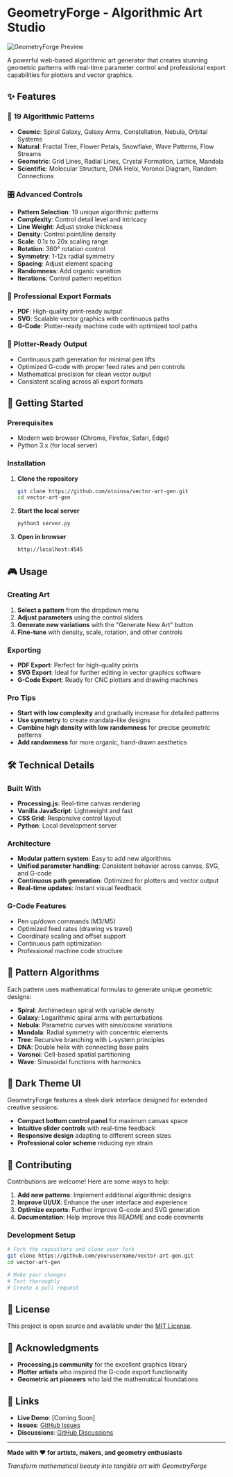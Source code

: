 # GeometryForge - Algorithmic Art Studio

![GeometryForge Preview](screenshot.png)

A powerful web-based algorithmic art generator that creates stunning geometric patterns with real-time parameter control and professional export capabilities for plotters and vector graphics.

## ✨ Features

### 🎨 **19 Algorithmic Patterns**
- **Cosmic**: Spiral Galaxy, Galaxy Arms, Constellation, Nebula, Orbital Systems
- **Natural**: Fractal Tree, Flower Petals, Snowflake, Wave Patterns, Flow Streams  
- **Geometric**: Grid Lines, Radial Lines, Crystal Formation, Lattice, Mandala
- **Scientific**: Molecular Structure, DNA Helix, Voronoi Diagram, Random Connections

### 🎛️ **Advanced Controls**
- **Pattern Selection**: 19 unique algorithmic patterns
- **Complexity**: Control detail level and intricacy
- **Line Weight**: Adjust stroke thickness
- **Density**: Control point/line density
- **Scale**: 0.1x to 20x scaling range
- **Rotation**: 360° rotation control
- **Symmetry**: 1-12x radial symmetry
- **Spacing**: Adjust element spacing
- **Randomness**: Add organic variation
- **Iterations**: Control pattern repetition

### 📁 **Professional Export Formats**
- **PDF**: High-quality print-ready output
- **SVG**: Scalable vector graphics with continuous paths
- **G-Code**: Plotter-ready machine code with optimized tool paths

### 🎯 **Plotter-Ready Output**
- Continuous path generation for minimal pen lifts
- Optimized G-code with proper feed rates and pen controls
- Mathematical precision for clean vector output
- Consistent scaling across all export formats

## 🚀 Getting Started

### Prerequisites
- Modern web browser (Chrome, Firefox, Safari, Edge)
- Python 3.x (for local server)

### Installation

1. **Clone the repository**
   ```bash
   git clone https://github.com/otoinsa/vector-art-gen.git
   cd vector-art-gen
   ```

2. **Start the local server**
   ```bash
   python3 server.py
   ```

3. **Open in browser**
   ```
   http://localhost:4545
   ```

## 🎮 Usage

### Creating Art
1. **Select a pattern** from the dropdown menu
2. **Adjust parameters** using the control sliders
3. **Generate new variations** with the "Generate New Art" button
4. **Fine-tune** with density, scale, rotation, and other controls

### Exporting
- **PDF Export**: Perfect for high-quality prints
- **SVG Export**: Ideal for further editing in vector graphics software
- **G-Code Export**: Ready for CNC plotters and drawing machines

### Pro Tips
- **Start with low complexity** and gradually increase for detailed patterns
- **Use symmetry** to create mandala-like designs
- **Combine high density with low randomness** for precise geometric patterns
- **Add randomness** for more organic, hand-drawn aesthetics

## 🛠️ Technical Details

### Built With
- **Processing.js**: Real-time canvas rendering
- **Vanilla JavaScript**: Lightweight and fast
- **CSS Grid**: Responsive control layout
- **Python**: Local development server

### Architecture
- **Modular pattern system**: Easy to add new algorithms
- **Unified parameter handling**: Consistent behavior across canvas, SVG, and G-code
- **Continuous path generation**: Optimized for plotters and vector output
- **Real-time updates**: Instant visual feedback

### G-Code Features
- Pen up/down commands (M3/M5)
- Optimized feed rates (drawing vs travel)
- Coordinate scaling and offset support
- Continuous path optimization
- Professional machine code structure

## 📐 Pattern Algorithms

Each pattern uses mathematical formulas to generate unique geometric designs:

- **Spiral**: Archimedean spiral with variable density
- **Galaxy**: Logarithmic spiral arms with perturbations
- **Nebula**: Parametric curves with sine/cosine variations
- **Mandala**: Radial symmetry with concentric elements
- **Tree**: Recursive branching with L-system principles
- **DNA**: Double helix with connecting base pairs
- **Voronoi**: Cell-based spatial partitioning
- **Wave**: Sinusoidal functions with harmonics

## 🎨 Dark Theme UI

GeometryForge features a sleek dark interface designed for extended creative sessions:
- **Compact bottom control panel** for maximum canvas space
- **Intuitive slider controls** with real-time feedback
- **Responsive design** adapting to different screen sizes
- **Professional color scheme** reducing eye strain

## 🤝 Contributing

Contributions are welcome! Here are some ways to help:

1. **Add new patterns**: Implement additional algorithmic designs
2. **Improve UI/UX**: Enhance the user interface and experience
3. **Optimize exports**: Further improve G-code and SVG generation
4. **Documentation**: Help improve this README and code comments

### Development Setup
```bash
# Fork the repository and clone your fork
git clone https://github.com/yourusername/vector-art-gen.git
cd vector-art-gen

# Make your changes
# Test thoroughly
# Create a pull request
```

## 📄 License

This project is open source and available under the [MIT License](LICENSE).

## 🙏 Acknowledgments

- **Processing.js community** for the excellent graphics library
- **Plotter artists** who inspired the G-code export functionality
- **Geometric art pioneers** who laid the mathematical foundations

## 🔗 Links

- **Live Demo**: [Coming Soon]
- **Issues**: [GitHub Issues](https://github.com/otoinsa/vector-art-gen/issues)
- **Discussions**: [GitHub Discussions](https://github.com/otoinsa/vector-art-gen/discussions)

---

**Made with ❤️ for artists, makers, and geometry enthusiasts**

*Transform mathematical beauty into tangible art with GeometryForge*
